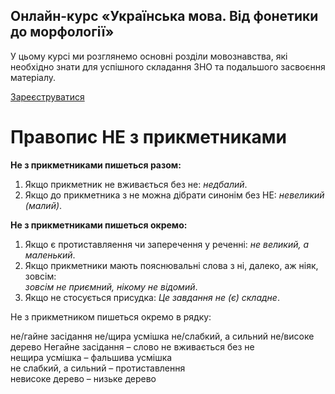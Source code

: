 <div class="banner">
  <h2 class="course">Онлайн-курс «Українська мова. Від фонетики до морфології»</h2>
  <p class="course-description">
     У цьому курсі ми розглянемо основні розділи мовознавства, які необхідно знати для успішного складання ЗНО та подальшого засвоєння матеріалу.<br>
  </p>
    <div class="button-wrapper">
        <a class="registration-button" target="_blank" href="http://bit.ly/2zuYUGS">Зареєструватися</a>
    </div>   
</div>

# Правопис НЕ з прикметниками

<b><span class="p1">Не</span> з прикметниками пишеться разом:</b>
1. Якщо прикметник не вживається без не: <i>недбалий</i>.
2. Якщо до прикметника з не можна дiбрати синонiм без НЕ: <i>невеликий (малий)</i>.



<b><span class="p1">Не</span> з прикметниками пишеться окремо:</b>
1. Якщо є протиставляення чи заперечення у реченнi: <i>не великий, а маленький</i>.
2. Якщо прикметники мають пояснювальнi слова з <span class="p1">нi</span>, <span class="p1">далеко</span>, <span class="p1">аж нiяк</span>, <span class="p1">зовсiм</span>:<br> <i>зовсiм не приємний, нiкому не вiдомий</i>.
3. Якщо не стосується присудка: <i>Це завдання не (є) складне</i>.



<quiz> 
    <question>
       <p> <span class="p1">Не</span> з прикметником пишеться окремо в рядку: </p>
           <answer> не/гайне засідання </answer>
           <answer> не/щира усмішка </answer>
           <answer correct> не/слабкий, а сильний </answer>
           <answer> не/високе дерево </answer>
      <explanation>
Негайне засідання – слово не вживається без <span class="p1">не</span><br>
нещира усмішка – фальшива усмішка<br>
не слабкий, а сильний – протиставлення<br>
невисоке дерево – низьке дерево
</explanation>
    </question>
</quiz> 
